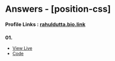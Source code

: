 # Answers - [position-css]
### Profile Links : [rahuldutta.bio.link](https://rahuldutta.bio.link)

### 01.
- [View Live](https://irahuldutta02.github.io/pw-skills-fswd-ja-assignments/006-css-02/position-css/01)
- [Code](https://github.com/irahuldutta02/pw-skills-fswd-ja-assignments/tree/main/006-css-02/position-css/01/)

